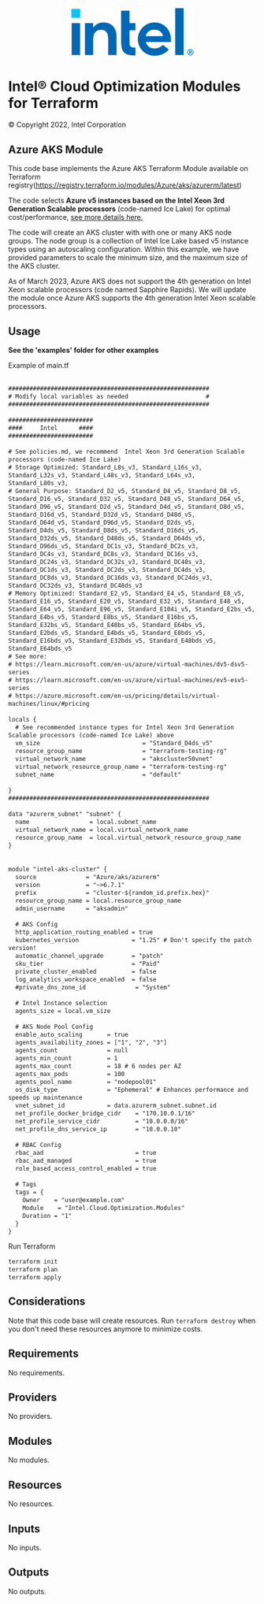 <p align="center">
  <img src="https://github.com/intel/terraform-intel-azure-aks/blob/main/images/logo-classicblue-800px.png?raw=true" alt="Intel Logo" width="250"/>
</p>

# Intel® Cloud Optimization Modules for Terraform

© Copyright 2022, Intel Corporation

## Azure AKS Module

This code base implements the Azure AKS Terraform Module available on Terraform registry(https://registry.terraform.io/modules/Azure/aks/azurerm/latest)

The code selects **Azure v5 instances based on the Intel Xeon 3rd Generation Scalable processors** (code-named Ice Lake) for optimal cost/performance,
[see more details here.](https://www.intel.com/content/www/us/en/developer/articles/technical/use-3rd-generation-xeon-processors-microsoft-azure.html#:~:text=and%20WordPress.-,Azure%20VM%20Offerings,-These%20VM%20images)

The code will create an AKS cluster with with one or many AKS node groups. The node group is a collection of Intel Ice Lake based v5 instance types using an autoscaling configuration. Within this example, we have provided parameters to scale the minimum size, and the maximum size of the AKS cluster.

As of March 2023, Azure AKS does not support the 4th generation on Intel Xeon scalable processors (code named Sapphire Rapids). We will update the module once Azure AKS supports the 4th generation Intel Xeon scalable processors.

## Usage

**See the 'examples' folder for other examples**

Example of main.tf

```hcl

#########################################################
# Modify local variables as needed                      #
#########################################################

########################
####     Intel      ####
########################

# See policies.md, we recommend  Intel Xeon 3rd Generation Scalable processors (code-named Ice Lake)
# Storage Optimized: Standard_L8s_v3, Standard_L16s_v3, Standard_L32s_v3, Standard_L48s_v3, Standard_L64s_v3, Standard_L80s_v3, 
# General Purpose: Standard_D2_v5, Standard_D4_v5, Standard_D8_v5, Standard_D16_v5, Standard_D32_v5, Standard_D48_v5, Standard_D64_v5, Standard_D96_v5, Standard_D2d_v5, Standard_D4d_v5, Standard_D8d_v5, Standard_D16d_v5, Standard_D32d_v5, Standard_D48d_v5, Standard_D64d_v5, Standard_D96d_v5, Standard_D2ds_v5, Standard_D4ds_v5, Standard_D8ds_v5, Standard_D16ds_v5, Standard_D32ds_v5, Standard_D48ds_v5, Standard_D64ds_v5, Standard_D96ds_v5, Standard_DC1s_v3, Standard_DC2s_v3, Standard_DC4s_v3, Standard_DC8s_v3, Standard_DC16s_v3, Standard_DC24s_v3, Standard_DC32s_v3, Standard_DC48s_v3, Standard_DC1ds_v3, Standard_DC2ds_v3, Standard_DC4ds_v3, Standard_DC8ds_v3, Standard_DC16ds_v3, Standard_DC24ds_v3, Standard_DC32ds_v3, Standard_DC48ds_v3
# Memory Optimized: Standard_E2_v5, Standard_E4_v5, Standard_E8_v5, Standard_E16_v5, Standard_E20_v5, Standard_E32_v5, Standard_E48_v5, Standard_E64_v5, Standard_E96_v5, Standard_E104i_v5, Standard_E2bs_v5, Standard_E4bs_v5, Standard_E8bs_v5, Standard_E16bs_v5, Standard_E32bs_v5, Standard_E48bs_v5, Standard_E64bs_v5, Standard_E2bds_v5, Standard_E4bds_v5, Standard_E8bds_v5, Standard_E16bds_v5, Standard_E32bds_v5, Standard_E48bds_v5, Standard_E64bds_v5
# See more:
# https://learn.microsoft.com/en-us/azure/virtual-machines/dv5-dsv5-series
# https://learn.microsoft.com/en-us/azure/virtual-machines/ev5-esv5-series
# https://azure.microsoft.com/en-us/pricing/details/virtual-machines/linux/#pricing

locals {
  # See recommended instance types for Intel Xeon 3rd Generation Scalable processors (code-named Ice Lake) above
  vm_size                             = "Standard_D4ds_v5"
  resource_group_name                 = "terraform-testing-rg"
  virtual_network_name                = "akscluster50vnet"
  virtual_network_resource_group_name = "terraform-testing-rg"
  subnet_name                         = "default"

}
#########################################################

data "azurerm_subnet" "subnet" {
  name                 = local.subnet_name  
  virtual_network_name = local.virtual_network_name
  resource_group_name  = local.virtual_network_resource_group_name
}


module "intel-aks-cluster" {
  source              = "Azure/aks/azurerm"
  version             = "~>6.7.1"
  prefix              = "cluster-${random_id.prefix.hex}"
  resource_group_name = local.resource_group_name
  admin_username      = "aksadmin"

  # AKS Config
  http_application_routing_enabled = true
  kubernetes_version               = "1.25" # Don't specify the patch version!
  automatic_channel_upgrade        = "patch"
  sku_tier                         = "Paid"
  private_cluster_enabled          = false
  log_analytics_workspace_enabled  = false
  #private_dns_zone_id              = "System"

  # Intel Instance selection 
  agents_size = local.vm_size

  # AKS Node Pool Config
  enable_auto_scaling       = true
  agents_availability_zones = ["1", "2", "3"]
  agents_count              = null
  agents_min_count          = 1
  agents_max_count          = 18 # 6 nodes per AZ
  agents_max_pods           = 100
  agents_pool_name          = "nodepool01"
  os_disk_type              = "Ephemeral" # Enhances performance and speeds up maintenance
  vnet_subnet_id            = data.azurerm_subnet.subnet.id
  net_profile_docker_bridge_cidr    = "170.10.0.1/16"
  net_profile_service_cidr          = "10.0.0.0/16"
  net_profile_dns_service_ip        = "10.0.0.10"
  
  # RBAC Config
  rbac_aad                          = true
  rbac_aad_managed                  = true
  role_based_access_control_enabled = true

  # Tags
  tags = {
    Owner    = "user@example.com"
    Module    = "Intel.Cloud.Optimization.Modules"
    Duration = "1"
  }
}

```

Run Terraform

```hcl
terraform init  
terraform plan
terraform apply

```

## Considerations  

Note that this code base will create resources. Run `terraform destroy` when you don't need these resources anymore to minimize costs.  

<!-- BEGIN_TF_DOCS -->
## Requirements

No requirements.

## Providers

No providers.

## Modules

No modules.

## Resources

No resources.

## Inputs

No inputs.

## Outputs

No outputs.
<!-- END_TF_DOCS -->